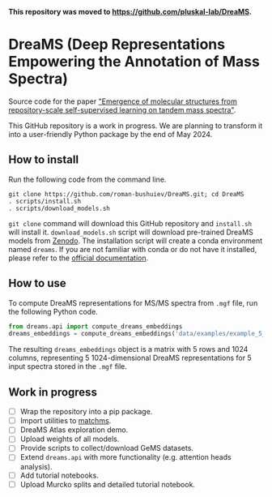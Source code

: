 **This repository was moved to https://github.com/pluskal-lab/DreaMS.**

# DreaMS (Deep Representations Empowering the Annotation of Mass Spectra)

Source code for the paper ["Emergence of molecular structures from repository-scale self-supervised learning on tandem mass spectra"](https://chemrxiv.org/engage/chemrxiv/article-details/6626775021291e5d1d61967f).

This GitHub repository is a work in progress. We are planning to transform it into a user-friendly Python package by the end of May 2024.

## How to install

Run the following code from the command line.

``` shell
git clone https://github.com/roman-bushuiev/DreaMS.git; cd DreaMS
. scripts/install.sh
. scripts/download_models.sh
```

`git clone` command will download this GitHub repository and `install.sh` will install it. `download_models.sh` script will download pre-trained DreaMS models from [Zenodo](https://zenodo.org/records/10997887). The installation script will create a conda environment named `dreams`. If you are not familiar with conda or do not have it installed, please refer to the [official documentation](https://conda.io/projects/conda/en/latest/user-guide/getting-started.html).

## How to use

To compute DreaMS representations for MS/MS spectra from `.mgf` file, run the following Python code.

``` python
from dreams.api import compute_dreams_embeddings
dreams_embeddings = compute_dreams_embeddings('data/examples/example_5_spectra.mgf')
```

The resulting `dreams_embeddings` object is a matrix with 5 rows and 1024 columns, representing 5 1024-dimensional DreaMS representations for 5 input spectra stored in the `.mgf` file.

## Work in progress
- [ ] Wrap the repository into a pip package.
- [ ] Import utilities to [matchms](https://github.com/matchms/matchms).
- [ ] DreaMS Atlas exploration demo.
- [ ] Upload weights of all models.
- [ ] Provide scripts to collect/download GeMS datasets.
- [ ] Extend `dreams.api` with more functionality (e.g. attention heads analysis).
- [ ] Add tutorial notebooks.
- [ ] Upload Murcko splits and detailed tutorial notebook.
